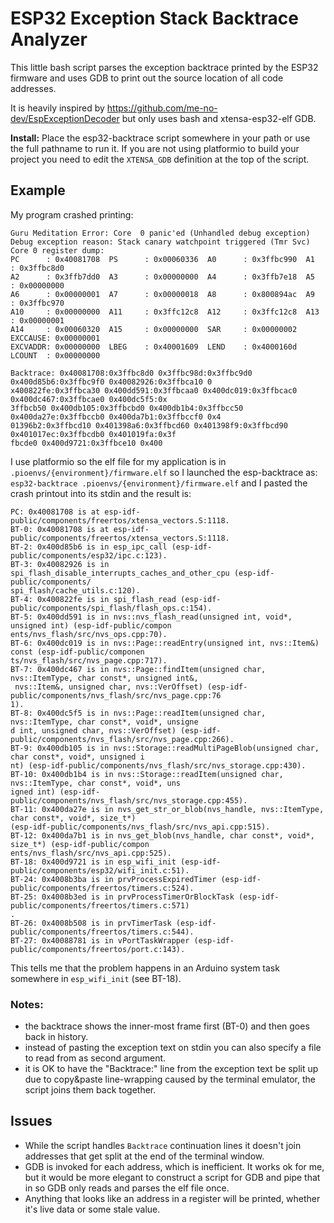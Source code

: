 ESP32 Exception Stack Backtrace Analyzer
========================================

This little bash script parses the exception backtrace printed by the ESP32 firmware
and uses GDB to print out the source location of all code addresses.

It is heavily inspired by https://github.com/me-no-dev/EspExceptionDecoder but only uses
bash and xtensa-esp32-elf GDB.

__Install:__ Place the esp32-backtrace script somewhere in your path or use the full pathname to run
it. If you are not using platformio to build your project you need to edit the `XTENSA_GDB`
definition at the top of the script.

Example
-------
My program crashed printing:
```
Guru Meditation Error: Core  0 panic'ed (Unhandled debug exception)
Debug exception reason: Stack canary watchpoint triggered (Tmr Svc)
Core 0 register dump:
PC      : 0x40081708  PS      : 0x00060336  A0      : 0x3ffbc990  A1      : 0x3ffbc8d0
A2      : 0x3ffb7dd0  A3      : 0x00000000  A4      : 0x3ffb7e18  A5      : 0x00000000
A6      : 0x00000001  A7      : 0x00000018  A8      : 0x800894ac  A9      : 0x3ffbc970
A10     : 0x00000000  A11     : 0x3ffc12c8  A12     : 0x3ffc12c8  A13     : 0x00000001
A14     : 0x00060320  A15     : 0x00000000  SAR     : 0x00000002  EXCCAUSE: 0x00000001
EXCVADDR: 0x00000000  LBEG    : 0x40001609  LEND    : 0x4000160d  LCOUNT  : 0x00000000

Backtrace: 0x40081708:0x3ffbc8d0 0x3ffbc98d:0x3ffbc9d0 0x400d85b6:0x3ffbc9f0 0x40082926:0x3ffbca10 0
x400822fe:0x3ffbca30 0x400dd591:0x3ffbcaa0 0x400dc019:0x3ffbcac0 0x400dc467:0x3ffbcae0 0x400dc5f5:0x
3ffbcb50 0x400db105:0x3ffbcbd0 0x400db1b4:0x3ffbcc50 0x400da27e:0x3ffbccb0 0x400da7b1:0x3ffbccf0 0x4
01396b2:0x3ffbcd10 0x401398a6:0x3ffbcd60 0x401398f9:0x3ffbcd90 0x401017ec:0x3ffbcdb0 0x401019fa:0x3f
fbcde0 0x400d9721:0x3ffbce10 0x400
```
I use platformio so the elf file for my application is in
`.pioenvs/{environment}/firmware.elf`
so I launched the esp-backtrace as:
`esp32-backtrace .pioenvs/{environment}/firmware.elf`
and I pasted the crash printout into its stdin and the result is:
```
PC: 0x40081708 is at esp-idf-public/components/freertos/xtensa_vectors.S:1118.
BT-0: 0x40081708 is at esp-idf-public/components/freertos/xtensa_vectors.S:1118.
BT-2: 0x400d85b6 is in esp_ipc_call (esp-idf-public/components/esp32/ipc.c:123).
BT-3: 0x40082926 is in spi_flash_disable_interrupts_caches_and_other_cpu (esp-idf-public/components/
spi_flash/cache_utils.c:120).
BT-4: 0x400822fe is in spi_flash_read (esp-idf-public/components/spi_flash/flash_ops.c:154).
BT-5: 0x400dd591 is in nvs::nvs_flash_read(unsigned int, void*, unsigned int) (esp-idf-public/compon
ents/nvs_flash/src/nvs_ops.cpp:70).
BT-6: 0x400dc019 is in nvs::Page::readEntry(unsigned int, nvs::Item&) const (esp-idf-public/componen
ts/nvs_flash/src/nvs_page.cpp:717).
BT-7: 0x400dc467 is in nvs::Page::findItem(unsigned char, nvs::ItemType, char const*, unsigned int&,
 nvs::Item&, unsigned char, nvs::VerOffset) (esp-idf-public/components/nvs_flash/src/nvs_page.cpp:76
1).
BT-8: 0x400dc5f5 is in nvs::Page::readItem(unsigned char, nvs::ItemType, char const*, void*, unsigne
d int, unsigned char, nvs::VerOffset) (esp-idf-public/components/nvs_flash/src/nvs_page.cpp:266).
BT-9: 0x400db105 is in nvs::Storage::readMultiPageBlob(unsigned char, char const*, void*, unsigned i
nt) (esp-idf-public/components/nvs_flash/src/nvs_storage.cpp:430).
BT-10: 0x400db1b4 is in nvs::Storage::readItem(unsigned char, nvs::ItemType, char const*, void*, uns
igned int) (esp-idf-public/components/nvs_flash/src/nvs_storage.cpp:455).
BT-11: 0x400da27e is in nvs_get_str_or_blob(nvs_handle, nvs::ItemType, char const*, void*, size_t*)
(esp-idf-public/components/nvs_flash/src/nvs_api.cpp:515).
BT-12: 0x400da7b1 is in nvs_get_blob(nvs_handle, char const*, void*, size_t*) (esp-idf-public/compon
ents/nvs_flash/src/nvs_api.cpp:525).
BT-18: 0x400d9721 is in esp_wifi_init (esp-idf-public/components/esp32/wifi_init.c:51).
BT-24: 0x4008b3ba is in prvProcessExpiredTimer (esp-idf-public/components/freertos/timers.c:524).
BT-25: 0x4008b3ed is in prvProcessTimerOrBlockTask (esp-idf-public/components/freertos/timers.c:571)
.
BT-26: 0x4008b508 is in prvTimerTask (esp-idf-public/components/freertos/timers.c:544).
BT-27: 0x40088781 is in vPortTaskWrapper (esp-idf-public/components/freertos/port.c:143).
```
This tells me that the problem happens in an Arduino system task somewhere in
`esp_wifi_init` (see BT-18).

### Notes:
- the backtrace shows the inner-most frame first (BT-0) and then goes back in history.
- instead of pasting the exception text on stdin you can also specify a file to read from as second
  argument.
- it is OK to have the "Backtrace:" line from the exception text be split up due to copy&paste
  line-wrapping caused by the terminal emulator, the script joins them back together.

Issues
------
- While the script handles `Backtrace` continuation lines it doesn't join addresses that get split
  at the end of the terminal window.
- GDB is invoked for each address, which is inefficient. It works ok for me, but it would be more
  elegant to construct a script for GDB and pipe that in so GDB only reads and parses the elf file
  once.
- Anything that looks like an address in a register will be printed, whether it's live data or some
  stale value.
